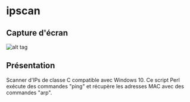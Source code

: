 # ipscan

## Capture d'écran

![alt tag](https://user-images.githubusercontent.com/14871637/28956445-42cb9ff8-78ed-11e7-9a59-1b760b6bcf5c.png)

## Présentation

Scanner d'IPs de classe C compatible avec Windows 10.
Ce script Perl exécute des commandes "ping" et récupère les adresses MAC avec des commandes "arp".
